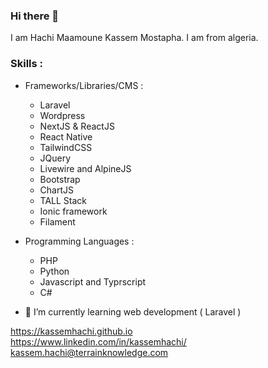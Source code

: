 ### Hi there 👋

I am Hachi Maamoune Kassem Mostapha. I am from algeria.

### Skills : 
  * Frameworks/Libraries/CMS :
      - Laravel
      - Wordpress
      - NextJS & ReactJS
      - React Native
      - TailwindCSS
      - JQuery
      - Livewire and AlpineJS
      - Bootstrap
      - ChartJS
      - TALL Stack
      - Ionic framework
      - Filament
  
  * Programming Languages :
      - PHP
      - Python
      - Javascript and Typrscript
      - C#


- 🌱 I’m currently learning web development ( Laravel )

https://kassemhachi.github.io
<br>
https://www.linkedin.com/in/kassemhachi/
<br>
<a href="mailto:kassem.hachi@terrainknowledge.com">kassem.hachi@terrainknowledge.com</a>

